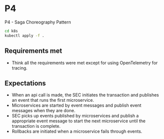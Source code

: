 # P4

P4 - Saga Choreography Pattern

```bash
cd k8s
kubectl apply -f . 
```
## Requirements met

- Think all the requirements were met except for using OpenTelemetry for tracing.

##

## Expectations

- When an api call is made, the SEC initiates the transaction and publishes an event that runs the first microservice.
- Microservices are started by event messages and publish event messages when they are done.
- SEC picks up events published by microservices and publish a appropriate event message to start the next microservice until the transaction is complete.
- Rollbacks are initiated when a microservice fails through events.

##
